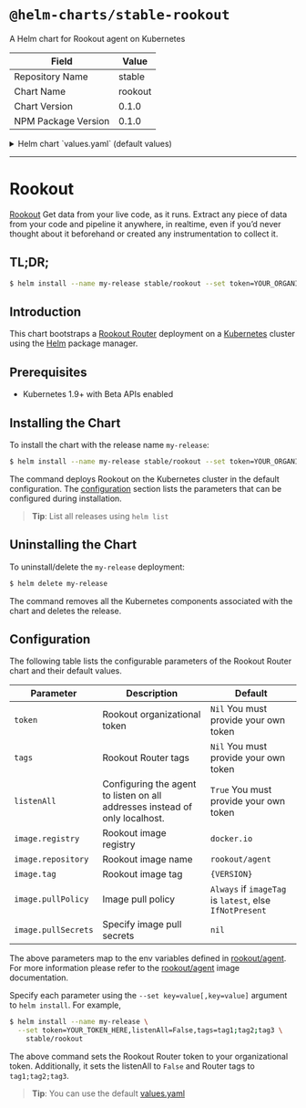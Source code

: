 # `@helm-charts/stable-rookout`

A Helm chart for Rookout agent on Kubernetes

| Field               | Value   |
| ------------------- | ------- |
| Repository Name     | stable  |
| Chart Name          | rookout |
| Chart Version       | 0.1.0   |
| NPM Package Version | 0.1.0   |

<details>

<summary>Helm chart `values.yaml` (default values)</summary>

```yaml
image:
  repository: rookout/agent
  tag: 0.2.3
  pullPolicy: IfNotPresent

service:
  type: ClusterIP

listenAll: True
tags: ''

rookout:
  token: ''

nodeSelector: {}

tolerations: []

affinity: {}
replicaCount: 1
```

</details>

---

# Rookout

[Rookout](http://rookout.com/) Get data from your live code, as it runs. Extract any piece of data from your code and pipeline it anywhere, in realtime, even if you’d never thought about it beforehand or created any instrumentation to collect it.

## TL;DR;

```bash
$ helm install --name my-release stable/rookout --set token=YOUR_ORGANIZATIONAL_TOKEN
```

## Introduction

This chart bootstraps a [Rookout Router](https://docs.rookout.com/docs/installation-agent.html) deployment on a [Kubernetes](http://kubernetes.io) cluster using the [Helm](https://helm.sh) package manager.

## Prerequisites

- Kubernetes 1.9+ with Beta APIs enabled

## Installing the Chart

To install the chart with the release name `my-release`:

```bash
$ helm install --name my-release stable/rookout --set token=YOUR_ORGANIZATIONAL_TOKEN
```

The command deploys Rookout on the Kubernetes cluster in the default configuration. The [configuration](#configuration) section lists the parameters that can be configured during installation.

> **Tip**: List all releases using `helm list`

## Uninstalling the Chart

To uninstall/delete the `my-release` deployment:

```bash
$ helm delete my-release
```

The command removes all the Kubernetes components associated with the chart and deletes the release.

## Configuration

The following table lists the configurable parameters of the Rookout Router chart and their default values.

| Parameter           | Description                                                                 | Default                                                 |
| ------------------- | --------------------------------------------------------------------------- | ------------------------------------------------------- |
| `token`             | Rookout organizational token                                                | `Nil` You must provide your own token                   |
| `tags`              | Rookout Router tags                                                         | `Nil` You must provide your own token                   |
| `listenAll`         | Configuring the agent to listen on all addresses instead of only localhost. | `True` You must provide your own token                  |
| `image.registry`    | Rookout image registry                                                      | `docker.io`                                             |
| `image.repository`  | Rookout image name                                                          | `rookout/agent`                                         |
| `image.tag`         | Rookout image tag                                                           | `{VERSION}`                                             |
| `image.pullPolicy`  | Image pull policy                                                           | `Always` if `imageTag` is `latest`, else `IfNotPresent` |
| `image.pullSecrets` | Specify image pull secrets                                                  | `nil`                                                   |

The above parameters map to the env variables defined in [rookout/agent](https://docs.rookout.com/docs/agent.html). For more information please refer to the [rookout/agent](https://hub.docker.com/r/rookout/agent/) image documentation.

Specify each parameter using the `--set key=value[,key=value]` argument to `helm install`. For example,

```bash
$ helm install --name my-release \
  --set token=YOUR_TOKEN_HERE,listenAll=False,tags=tag1;tag2;tag3 \
    stable/rookout
```

The above command sets the Rookout Router token to your organizational token. Additionally, it sets the listenAll to `False` and Router tags to `tag1;tag2;tag3`.

> **Tip**: You can use the default [values.yaml](values.yaml)
